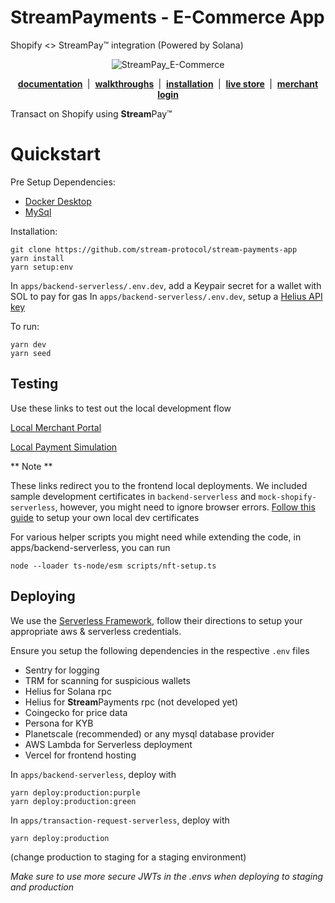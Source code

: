 # **Stream**Payments - E-Commerce App

Shopify <> StreamPay™ integration (Powered by Solana)

<p align="center"><img src="apps/docs/docs/assets/streampay_ecommerce.jpeg" alt="StreamPay_E-Commerce"/></p>

<p align="center">
    <b>
        <a href="https://commercedocs.streampayments.app">documentation</a>
    </b>
    &nbsp;|&nbsp;
    <b>
        <a href="https://www.youtube.com/channel/UCAbEl-Jr7kx2JqjTjhpoT-Q">walkthroughs</a>
    </b>
    &nbsp;|&nbsp;
    <b>
        <a href="https://apps.shopify.com/stream-pay">installation</a>
    </b>
    &nbsp;|&nbsp;
    <b>
        <a href="https://streampaytest1.myshopify.com/">live store</a>
    </b>
    &nbsp;|&nbsp;
    <b>
        <a href="https://merchant.streampayments.app">merchant login</a>
    </b>
</p>

Transact on Shopify using **Stream**Pay™

# Quickstart

Pre Setup Dependencies:

-   [Docker Desktop](https://docs.docker.com/desktop/)
-   [MySql](https://dev.mysql.com/doc/mysql-installation-excerpt/5.7/en/)

Installation:

```
git clone https://github.com/stream-protocol/stream-payments-app
yarn install
yarn setup:env
```

In `apps/backend-serverless/.env.dev`, add a Keypair secret for a wallet with SOL to pay for gas
In `apps/backend-serverless/.env.dev`, setup a [Helius API key](https://www.helius.dev)

To run:

```
yarn dev
yarn seed
```

## Testing

Use these links to test out the local development flow

[Local Merchant Portal](https://localhost:4004/install)

[Local Payment Simulation](https://localhost:4004/payment)

** Note **

These links redirect you to the frontend local deployments. We included sample development certificates in `backend-serverless` and `mock-shopify-serverless`, however, you might need to ignore browser errors. [Follow this guide](https://blog.simontimms.com/2021/10/12/serverless-offline-https/) to setup your own local dev certificates

For various helper scripts you might need while extending the code, in apps/backend-serverless, you can run

```
node --loader ts-node/esm scripts/nft-setup.ts
```

## Deploying

We use the [Serverless Framework](https://www.serverless.com), follow their directions to setup your appropriate aws & serverless credentials.

Ensure you setup the following dependencies in the respective `.env` files

-   Sentry for logging
-   TRM for scanning for suspicious wallets
-   Helius for Solana rpc
-   Helius for **Stream**Payments rpc (not developed yet)
-   Coingecko for price data
-   Persona for KYB
-   Planetscale (recommended) or any mysql database provider
-   AWS Lambda for Serverless deployment
-   Vercel for frontend hosting

In `apps/backend-serverless`, deploy with

```
yarn deploy:production:purple
yarn deploy:production:green
```

In `apps/transaction-request-serverless`, deploy with

```
yarn deploy:production
```

(change production to staging for a staging environment)

_Make sure to use more secure JWTs in the .envs when deploying to staging and production_
